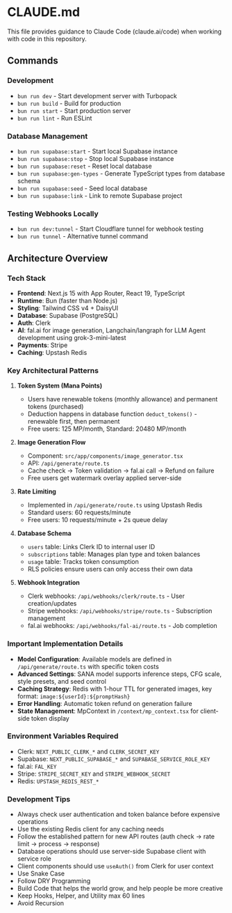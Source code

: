 # CLAUDE.md

This file provides guidance to Claude Code (claude.ai/code) when working with code in this repository.

## Commands

### Development
- `bun run dev` - Start development server with Turbopack
- `bun run build` - Build for production
- `bun run start` - Start production server
- `bun run lint` - Run ESLint

### Database Management
- `bun run supabase:start` - Start local Supabase instance
- `bun run supabase:stop` - Stop local Supabase instance
- `bun run supabase:reset` - Reset local database
- `bun run supabase:gen-types` - Generate TypeScript types from database schema
- `bun run supabase:seed` - Seed local database
- `bun run supabase:link` - Link to remote Supabase project

### Testing Webhooks Locally
- `bun run dev:tunnel` - Start Cloudflare tunnel for webhook testing
- `bun run tunnel` - Alternative tunnel command

## Architecture Overview

### Tech Stack
- **Frontend**: Next.js 15 with App Router, React 19, TypeScript
- **Runtime**: Bun (faster than Node.js)
- **Styling**: Tailwind CSS v4 + DaisyUI
- **Database**: Supabase (PostgreSQL)
- **Auth**: Clerk
- **AI**: fal.ai for image generation, Langchain/langraph for LLM Agent development using grok-3-mini-latest
- **Payments**: Stripe
- **Caching**: Upstash Redis

### Key Architectural Patterns

1. **Token System (Mana Points)**
   - Users have renewable tokens (monthly allowance) and permanent tokens (purchased)
   - Deduction happens in database function `deduct_tokens()` - renewable first, then permanent
   - Free users: 125 MP/month, Standard: 20480 MP/month

2. **Image Generation Flow**
   - Component: `src/app/components/image_generator.tsx`
   - API: `/api/generate/route.ts`
   - Cache check → Token validation → fal.ai call → Refund on failure
   - Free users get watermark overlay applied server-side

3. **Rate Limiting**
   - Implemented in `/api/generate/route.ts` using Upstash Redis
   - Standard users: 60 requests/minute
   - Free users: 10 requests/minute + 2s queue delay

4. **Database Schema**
   - `users` table: Links Clerk ID to internal user ID
   - `subscriptions` table: Manages plan type and token balances
   - `usage` table: Tracks token consumption
   - RLS policies ensure users can only access their own data

5. **Webhook Integration**
   - Clerk webhooks: `/api/webhooks/clerk/route.ts` - User creation/updates
   - Stripe webhooks: `/api/webhooks/stripe/route.ts` - Subscription management
   - fal.ai webhooks: `/api/webhooks/fal-ai/route.ts` - Job completion

### Important Implementation Details

- **Model Configuration**: Available models are defined in `/api/generate/route.ts` with specific token costs
- **Advanced Settings**: SANA model supports inference steps, CFG scale, style presets, and seed control
- **Caching Strategy**: Redis with 1-hour TTL for generated images, key format: `image:${userId}:${promptHash}`
- **Error Handling**: Automatic token refund on generation failure
- **State Management**: MpContext in `/context/mp_context.tsx` for client-side token display

### Environment Variables Required
- Clerk: `NEXT_PUBLIC_CLERK_*` and `CLERK_SECRET_KEY`
- Supabase: `NEXT_PUBLIC_SUPABASE_*` and `SUPABASE_SERVICE_ROLE_KEY`
- fal.ai: `FAL_KEY`
- Stripe: `STRIPE_SECRET_KEY` and `STRIPE_WEBHOOK_SECRET`
- Redis: `UPSTASH_REDIS_REST_*`

### Development Tips
- Always check user authentication and token balance before expensive operations
- Use the existing Redis client for any caching needs
- Follow the established pattern for new API routes (auth check → rate limit → process → response)
- Database operations should use server-side Supabase client with service role
- Client components should use `useAuth()` from Clerk for user context
- Use Snake Case
- Follow DRY Programming
- Build Code that helps the world grow, and help people be more creative
- Keep Hooks, Helper, and Utility max 60 lines
- Avoid Recursion
